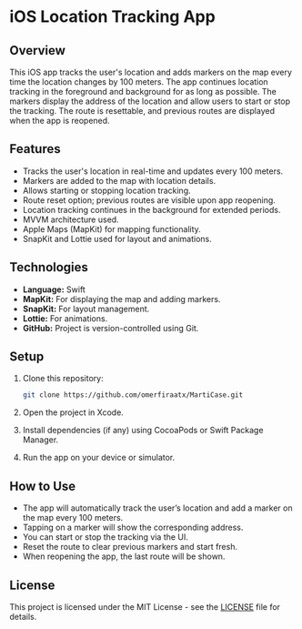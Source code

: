 
# iOS Location Tracking App

## Overview

This iOS app tracks the user's location and adds markers on the map every time the location changes by 100 meters. The app continues location tracking in the foreground and background for as long as possible. The markers display the address of the location and allow users to start or stop the tracking. The route is resettable, and previous routes are displayed when the app is reopened.

## Features

- Tracks the user's location in real-time and updates every 100 meters.
- Markers are added to the map with location details.
- Allows starting or stopping location tracking.
- Route reset option; previous routes are visible upon app reopening.
- Location tracking continues in the background for extended periods.
- MVVM architecture used.
- Apple Maps (MapKit) for mapping functionality.
- SnapKit and Lottie used for layout and animations.

## Technologies

- **Language:** Swift
- **MapKit:** For displaying the map and adding markers.
- **SnapKit:** For layout management.
- **Lottie:** For animations.
- **GitHub:** Project is version-controlled using Git.

## Setup

1. Clone this repository:
   ```bash
   git clone https://github.com/omerfiraatx/MartiCase.git
   ```

2. Open the project in Xcode.

3. Install dependencies (if any) using CocoaPods or Swift Package Manager.

4. Run the app on your device or simulator.

## How to Use

- The app will automatically track the user’s location and add a marker on the map every 100 meters.
- Tapping on a marker will show the corresponding address.
- You can start or stop the tracking via the UI.
- Reset the route to clear previous markers and start fresh.
- When reopening the app, the last route will be shown.

## License

This project is licensed under the MIT License - see the [LICENSE](LICENSE) file for details.
